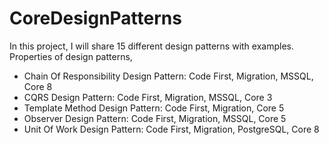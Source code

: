 # CoreDesignPatterns
In this project, I will share 15 different design patterns with examples.
Properties of design patterns,
- Chain Of Responsibility Design Pattern: Code First, Migration, MSSQL, Core 8
- CQRS Design Pattern: Code First, Migration, MSSQL, Core 3
- Template Method Design Pattern: Code First, Migration, Core 5 
- Observer Design Pattern: Code First, Migration, MSSQL, Core 5
- Unit Of Work Design Pattern: Code First, Migration, PostgreSQL, Core 8